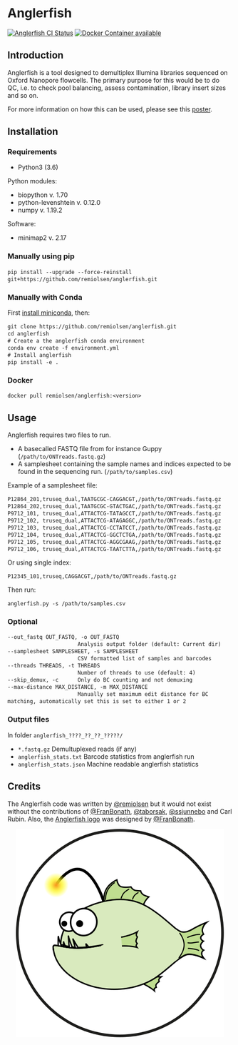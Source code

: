 # Anglerfish

[![Anglerfish CI Status](https://github.com/remiolsen/anglerfish/workflows/Anglerfish/badge.svg)](https://github.com/remiolsen/anglerfish/actions)
[![Docker Container available](https://img.shields.io/docker/automated/remiolsen/anglerfish.svg)](https://hub.docker.com/r/remiolsen/anglerfish/)


## Introduction

Anglerfish is a tool designed to demultiplex Illumina libraries sequenced on Oxford Nanopore
flowcells. The primary purpose for this would be to do QC, i.e. to check pool balancing, assess
contamination, library insert sizes and so on.

For more information on how this can be used, please see this [poster](docs/AGBT_poster_20200214.pdf).

## Installation

### Requirements

* Python3 (3.6)

Python modules:

* biopython v. 1.70
* python-levenshtein v. 0.12.0
* numpy v. 1.19.2

Software:

* minimap2 v. 2.17

### Manually using pip

```
pip install --upgrade --force-reinstall git+https://github.com/remiolsen/anglerfish.git
```

### Manually with Conda

First [install miniconda](https://docs.conda.io/en/latest/miniconda.html), then:

```
git clone https://github.com/remiolsen/anglerfish.git
cd anglerfish
# Create a the anglerfish conda environment
conda env create -f environment.yml
# Install anglerfish
pip install -e .
```

### Docker

```
docker pull remiolsen/anglerfish:<version>
```

## Usage

Anglerfish requires two files to run.

  * A basecalled FASTQ file from for instance Guppy (`/path/to/ONTreads.fastq.gz`)
  * A samplesheet containing the sample names and indices expected to be found in the sequencing run. (`/path/to/samples.csv`)

Example of a samplesheet file:

```
P12864_201,truseq_dual,TAATGCGC-CAGGACGT,/path/to/ONTreads.fastq.gz
P12864_202,truseq_dual,TAATGCGC-GTACTGAC,/path/to/ONTreads.fastq.gz
P9712_101, truseq_dual,ATTACTCG-TATAGCCT,/path/to/ONTreads.fastq.gz
P9712_102, truseq_dual,ATTACTCG-ATAGAGGC,/path/to/ONTreads.fastq.gz
P9712_103, truseq_dual,ATTACTCG-CCTATCCT,/path/to/ONTreads.fastq.gz
P9712_104, truseq_dual,ATTACTCG-GGCTCTGA,/path/to/ONTreads.fastq.gz
P9712_105, truseq_dual,ATTACTCG-AGGCGAAG,/path/to/ONTreads.fastq.gz
P9712_106, truseq_dual,ATTACTCG-TAATCTTA,/path/to/ONTreads.fastq.gz
```

Or using single index:

```
P12345_101,truseq,CAGGACGT,/path/to/ONTreads.fastq.gz
```

Then run:

```
anglerfish.py -s /path/to/samples.csv
```

### Optional

```
--out_fastq OUT_FASTQ, -o OUT_FASTQ
                      Analysis output folder (default: Current dir)
--samplesheet SAMPLESHEET, -s SAMPLESHEET
                      CSV formatted list of samples and barcodes
--threads THREADS, -t THREADS
                      Number of threads to use (default: 4)
--skip_demux, -c      Only do BC counting and not demuxing
--max-distance MAX_DISTANCE, -m MAX_DISTANCE
                      Manually set maximum edit distance for BC matching, automatically set this is set to either 1 or 2
```

### Output files

In folder `anglerfish_????_??_??_?????/`

* `*.fastq.gz` Demultuplexed reads (if any)
* `anglerfish_stats.txt` Barcode statistics from anglerfish run
* `anglerfish_stats.json` Machine readable anglerfish statistics


## Credits

The Anglerfish code was written by [@remiolsen](https://github.com/remiolsen) but it would not exist without the contributions of [@FranBonath](https://github.com/FranBonath), [@taborsak](https://github.com/taborsak), [@ssjunnebo](https://github.com/ssjunnebo) and Carl Rubin.
Also, the [Anglerfish logo](docs/Anglerfish_logo.svg) was designed by [@FranBonath](https://github.com/FranBonath).

<p align="center">
  <img src="docs/Anglerfish_logo.svg">
</p>
